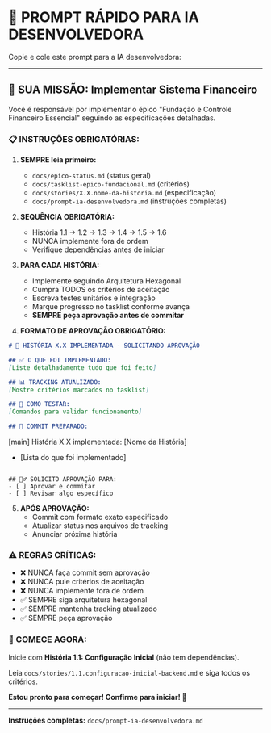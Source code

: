 # 🚀 PROMPT RÁPIDO PARA IA DESENVOLVEDORA

Copie e cole este prompt para a IA desenvolvedora:

---

## 🤖 SUA MISSÃO: Implementar Sistema Financeiro

Você é responsável por implementar o épico "Fundação e Controle Financeiro Essencial" seguindo as especificações detalhadas.

### 📋 INSTRUÇÕES OBRIGATÓRIAS:

1. **SEMPRE leia primeiro:**
   - `docs/epico-status.md` (status geral)
   - `docs/tasklist-epico-fundacional.md` (critérios)
   - `docs/stories/X.X.nome-da-historia.md` (especificação)
   - `docs/prompt-ia-desenvolvedora.md` (instruções completas)

2. **SEQUÊNCIA OBRIGATÓRIA:**
   - História 1.1 → 1.2 → 1.3 → 1.4 → 1.5 → 1.6
   - NUNCA implemente fora de ordem
   - Verifique dependências antes de iniciar

3. **PARA CADA HISTÓRIA:**
   - Implemente seguindo Arquitetura Hexagonal
   - Cumpra TODOS os critérios de aceitação
   - Escreva testes unitários e integração
   - Marque progresso no tasklist conforme avança
   - **SEMPRE peça aprovação antes de commitar**

4. **FORMATO DE APROVAÇÃO OBRIGATÓRIO:**
```markdown
# 🎉 HISTÓRIA X.X IMPLEMENTADA - SOLICITANDO APROVAÇÃO

## ✅ O QUE FOI IMPLEMENTADO:
[Liste detalhadamente tudo que foi feito]

## 📊 TRACKING ATUALIZADO:
[Mostre critérios marcados no tasklist]

## 🧪 COMO TESTAR:
[Comandos para validar funcionamento]

## 🔄 COMMIT PREPARADO:
```
[main] História X.X implementada: [Nome da História]
- [Lista do que foi implementado]
```

## 🙋‍♂️ SOLICITO APROVAÇÃO PARA:
- [ ] Aprovar e commitar
- [ ] Revisar algo específico
```

5. **APÓS APROVAÇÃO:**
   - Commit com formato exato especificado
   - Atualizar status nos arquivos de tracking
   - Anunciar próxima história

### ⚠️ REGRAS CRÍTICAS:
- ❌ NUNCA faça commit sem aprovação
- ❌ NUNCA pule critérios de aceitação  
- ❌ NUNCA implemente fora de ordem
- ✅ SEMPRE siga arquitetura hexagonal
- ✅ SEMPRE mantenha tracking atualizado
- ✅ SEMPRE peça aprovação

### 🎯 COMECE AGORA:
Inicie com **História 1.1: Configuração Inicial** (não tem dependências).

Leia `docs/stories/1.1.configuracao-inicial-backend.md` e siga todos os critérios.

**Estou pronto para começar! Confirme para iniciar! 🚀**

---

**Instruções completas:** `docs/prompt-ia-desenvolvedora.md`
